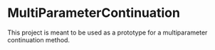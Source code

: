 # MultiParameterContinuation
This project is meant to be used as a prototype for a multiparameter continuation method.

